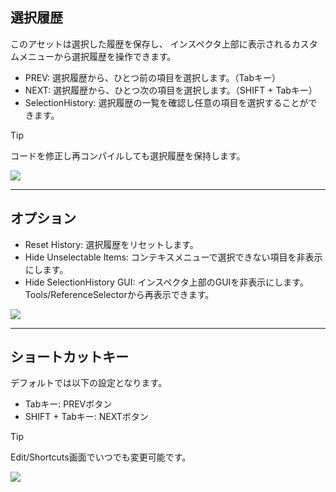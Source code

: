 ## 選択履歴

このアセットは選択した履歴を保存し、
インスペクタ上部に表示されるカスタムメニューから選択履歴を操作できます。

- PREV: 選択履歴から、ひとつ前の項目を選択します。（Tabキー）
- NEXT: 選択履歴から、ひとつ次の項目を選択します。（SHIFT + Tabキー）
- SelectionHistory: 選択履歴の一覧を確認し任意の項目を選択することができます。

> [!TIP]
> コードを修正し再コンパイルしても選択履歴を保持します。

![](https://emptybraces.github.io/reference-selector/images/selection_history1.jpg)

---
## オプション 
- Reset History: 選択履歴をリセットします。
- Hide Unselectable Items: コンテキスメニューで選択できない項目を非表示にします。
- Hide SelectionHistory GUI: インスペクタ上部のGUIを非表示にします。Tools/ReferenceSelectorから再表示できます。

![](https://emptybraces.github.io/reference-selector/images/selection_history2.jpg)

---
## ショートカットキー

デフォルトでは以下の設定となります。

- Tabキー: PREVボタン
- SHIFT + Tabキー: NEXTボタン

> [!TIP]
> Edit/Shortcuts画面でいつでも変更可能です。

![](https://emptybraces.github.io/reference-selector/images/selection_history3.jpg)
